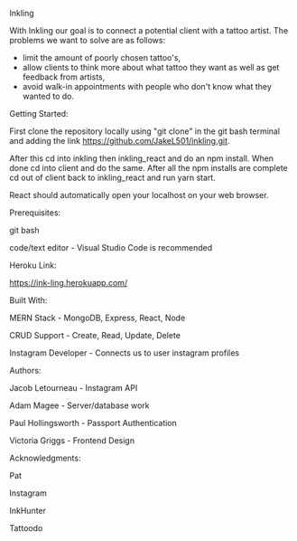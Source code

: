 Inkling

With Inkling our goal is to connect a potential client with a tattoo artist. The problems we want to solve are as follows:

 - limit the amount of poorly chosen tattoo's, 
 - allow clients to think more about what tattoo they want as well as get feedback from artists,
 - avoid walk-in appointments with people who don't know what they wanted to do. 

Getting Started:

First clone the repository locally using "git clone" in the git bash terminal and adding the link https://github.com/JakeL501/inkling.git.

After this cd into inkling then inkling_react and do an npm install. When done cd into client and do the same. After all the npm installs are complete cd out of client back to inkling_react and run yarn start. 

React should automatically open your localhost on your web browser.

Prerequisites:

git bash

code/text editor - Visual Studio Code is recommended

Heroku Link:

https://ink-ling.herokuapp.com/

Built With:

MERN Stack - MongoDB, Express, React, Node

CRUD Support - Create, Read, Update, Delete

Instagram Developer - Connects us to user instagram profiles

Authors:

Jacob Letourneau - Instagram API 

Adam Magee - Server/database work

Paul Hollingsworth - Passport Authentication

Victoria Griggs - Frontend Design

Acknowledgments:

Pat 

Instagram

InkHunter

Tattoodo